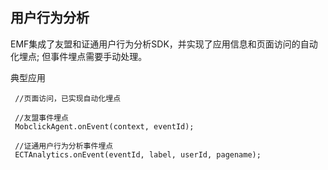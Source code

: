 ## <a name="analysis"></a>用户行为分析
EMF集成了友盟和证通用户行为分析SDK，并实现了应用信息和页面访问的自动化埋点; 但事件埋点需要手动处理。

典型应用

```
 //页面访问，已实现自动化埋点

 //友盟事件埋点
 MobclickAgent.onEvent(context, eventId);
 
 //证通用户行为分析事件埋点
 ECTAnalytics.onEvent(eventId, label, userId, pagename);
```